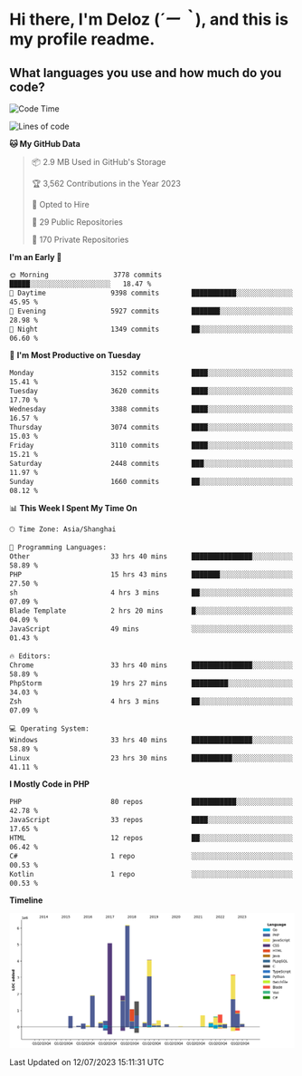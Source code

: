# **Hi there, I'm Deloz (*´ー｀*), and this is my profile readme.**

## **What languages you use and how much do you code?**

<!--START_SECTION:waka-->
![Code Time](http://img.shields.io/badge/Code%20Time-1%2C890%20hrs%2048%20mins-blue)

![Lines of code](https://img.shields.io/badge/From%20Hello%20World%20I%27ve%20Written-31.3%20million%20lines%20of%20code-blue)

**🐱 My GitHub Data** 

> 📦 2.9 MB Used in GitHub's Storage 
 > 
> 🏆 3,562 Contributions in the Year 2023
 > 
> 💼 Opted to Hire
 > 
> 📜 29 Public Repositories 
 > 
> 🔑 170 Private Repositories 
 > 
**I'm an Early 🐤** 

```text
🌞 Morning                3778 commits        █████░░░░░░░░░░░░░░░░░░░░   18.47 % 
🌆 Daytime                9398 commits        ███████████░░░░░░░░░░░░░░   45.95 % 
🌃 Evening                5927 commits        ███████░░░░░░░░░░░░░░░░░░   28.98 % 
🌙 Night                  1349 commits        ██░░░░░░░░░░░░░░░░░░░░░░░   06.60 % 
```
📅 **I'm Most Productive on Tuesday** 

```text
Monday                   3152 commits        ████░░░░░░░░░░░░░░░░░░░░░   15.41 % 
Tuesday                  3620 commits        ████░░░░░░░░░░░░░░░░░░░░░   17.70 % 
Wednesday                3388 commits        ████░░░░░░░░░░░░░░░░░░░░░   16.57 % 
Thursday                 3074 commits        ████░░░░░░░░░░░░░░░░░░░░░   15.03 % 
Friday                   3110 commits        ████░░░░░░░░░░░░░░░░░░░░░   15.21 % 
Saturday                 2448 commits        ███░░░░░░░░░░░░░░░░░░░░░░   11.97 % 
Sunday                   1660 commits        ██░░░░░░░░░░░░░░░░░░░░░░░   08.12 % 
```


📊 **This Week I Spent My Time On** 

```text
🕑︎ Time Zone: Asia/Shanghai

💬 Programming Languages: 
Other                    33 hrs 40 mins      ███████████████░░░░░░░░░░   58.89 % 
PHP                      15 hrs 43 mins      ███████░░░░░░░░░░░░░░░░░░   27.50 % 
sh                       4 hrs 3 mins        ██░░░░░░░░░░░░░░░░░░░░░░░   07.09 % 
Blade Template           2 hrs 20 mins       █░░░░░░░░░░░░░░░░░░░░░░░░   04.09 % 
JavaScript               49 mins             ░░░░░░░░░░░░░░░░░░░░░░░░░   01.43 % 

🔥 Editors: 
Chrome                   33 hrs 40 mins      ███████████████░░░░░░░░░░   58.89 % 
PhpStorm                 19 hrs 27 mins      █████████░░░░░░░░░░░░░░░░   34.03 % 
Zsh                      4 hrs 3 mins        ██░░░░░░░░░░░░░░░░░░░░░░░   07.09 % 

💻 Operating System: 
Windows                  33 hrs 40 mins      ███████████████░░░░░░░░░░   58.89 % 
Linux                    23 hrs 30 mins      ██████████░░░░░░░░░░░░░░░   41.11 % 
```

**I Mostly Code in PHP** 

```text
PHP                      80 repos            ███████████░░░░░░░░░░░░░░   42.78 % 
JavaScript               33 repos            ████░░░░░░░░░░░░░░░░░░░░░   17.65 % 
HTML                     12 repos            ██░░░░░░░░░░░░░░░░░░░░░░░   06.42 % 
C#                       1 repo              ░░░░░░░░░░░░░░░░░░░░░░░░░   00.53 % 
Kotlin                   1 repo              ░░░░░░░░░░░░░░░░░░░░░░░░░   00.53 % 
```



**Timeline**

![Lines of Code chart](https://raw.githubusercontent.com/deloz/deloz/main/assets/bar_graph.png)


 Last Updated on 12/07/2023 15:11:31 UTC
<!--END_SECTION:waka-->
